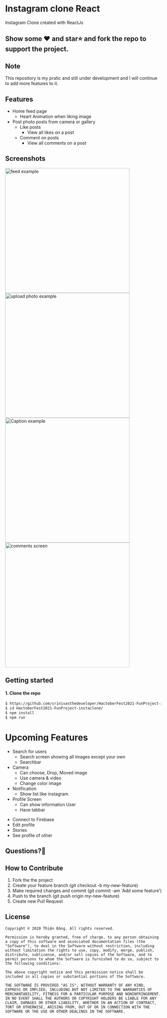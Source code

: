 # Instagram clone React

Instagram Clone created with ReactJs

## Show some :heart: and star:star: and fork the repo to support the project.

## Note
This repository is my pratic and still under development and I will continue to add more features to it.

## Features
 * Home feed page
    * Heart Animation when liking image
 * Post photo posts from camera or gallery
   * Like posts
      * View all likes on a post
   * Comment on posts
        * View all comments on a post   
## Screenshots


<p>
<img src="https://github.com/srinivasthedeveloper/HactoberFest2021-FunProject-instaclone-/blob/main/readme%20resource/demo1.png" alt="feed example" width = "400" >
<img src="https://github.com/srinivasthedeveloper/HactoberFest2021-FunProject-instaclone-/blob/main/readme%20resource/demo2.png" alt="upload photo example"width = "400" >
<img src="https://github.com/srinivasthedeveloper/HactoberFest2021-FunProject-instaclone-/blob/main/readme%20resource/demo3.png" alt="Caption example" width = "400">
<img src="https://github.com/srinivasthedeveloper/HactoberFest2021-FunProject-instaclone-/blob/main/readme%20resource/demo4.png" alt="comments screen" width = "400" >
</p>


## Getting started

#### 1. Clone the repo

```sh
$ https://github.com/srinivasthedeveloper/HactoberFest2021-FunProject-instaclone-.git
$ cd HactoberFest2021-FunProject-instaclone/
$ npm install
$ npm run
```

# Upcoming Features
 * Search for users
    * Search screen showing all images except your own
    * Searchbar
* Camera
    * Can choose, Drop, Moved image
    * Use camera & video
    * Change color image
* Notification
    * Show list like instagram 
 * Profile Screen
   * Can show information User
   * Have tabbar
 -  Connect to Firebase
 - Edit profile
 - Stories
 - See profile of other
 ## Questions?🤔

## How to Contribute
1. Fork the the project
2. Create your feature branch (git checkout -b my-new-feature)
3. Make required changes and commit (git commit -am 'Add some feature')
4. Push to the branch (git push origin my-new-feature)
5. Create new Pull Request

## License

    Copyright © 2020 Thiện Đăng. All rights reserved.
    
    Permission is hereby granted, free of charge, to any person obtaining a copy of this software and associated documentation files (the "Software"), to deal in the Software without restriction, including without limitation the rights to use, copy, modify, merge, publish, distribute, sublicense, and/or sell copies of the Software, and to permit persons to whom the Software is furnished to do so, subject to the following conditions:
    
    The above copyright notice and this permission notice shall be included in all copies or substantial portions of the Software.
    
    THE SOFTWARE IS PROVIDED "AS IS", WITHOUT WARRANTY OF ANY KIND, EXPRESS OR IMPLIED, INCLUDING BUT NOT LIMITED TO THE WARRANTIES OF MERCHANTABILITY, FITNESS FOR A PARTICULAR PURPOSE AND NONINFRINGEMENT. IN NO EVENT SHALL THE AUTHORS OR COPYRIGHT HOLDERS BE LIABLE FOR ANY CLAIM, DAMAGES OR OTHER LIABILITY, WHETHER IN AN ACTION OF CONTRACT, TORT OR OTHERWISE, ARISING FROM, OUT OF OR IN CONNECTION WITH THE SOFTWARE OR THE USE OR OTHER DEALINGS IN THE SOFTWARE.
